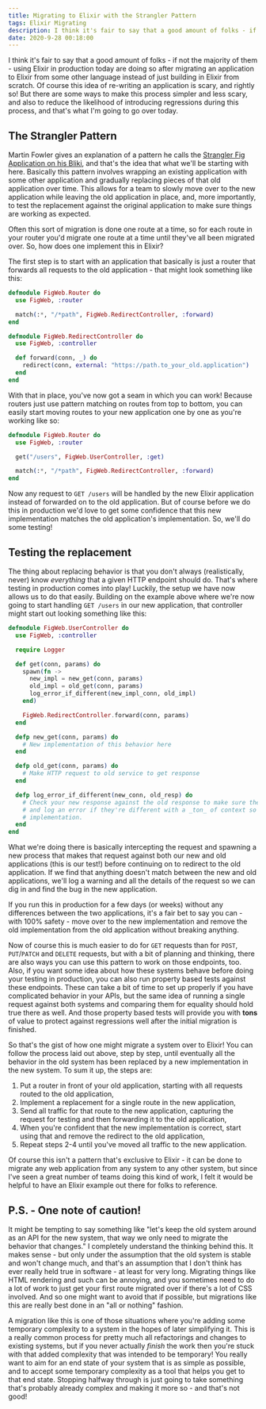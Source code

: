 ```yaml
---
title: Migrating to Elixir with the Strangler Pattern
tags: Elixir Migrating
description: I think it's fair to say that a good amount of folks - if not the majority of them - using Elixir in production today are doing so after migrating an application to Elixir from some other language instead of just building in Elixir from scratch. Of course this idea of re-writing an application is scary, and rightly so! But there are some ways to make this process simpler and less scary, and also to reduce the likelihood of introducing regressions during this process, and that's what I'm going to go over today.
date: 2020-9-28 00:18:00
---
```


I think it's fair to say that a good amount of folks - if not the majority of them - using Elixir
in production today are doing so after migrating an application to Elixir from some other language
instead of just building in Elixir from scratch. Of course this idea of re-writing an application
is scary, and rightly so! But there are some ways to make this process simpler and less scary, and
also to reduce the likelihood of introducing regressions during this process, and that's what I'm
going to go over today.

## The Strangler Pattern

Martin Fowler gives an explanation of a pattern he calls the [Strangler Fig Application on his Bliki](https://martinfowler.com/bliki/StranglerFigApplication.html),
and that's the idea that what we'll be starting with here. Basically this pattern involves
wrapping an existing application with some other application and gradually replacing pieces of
that old application over time. This allows for a team to slowly move over to the new application
while leaving the old application in place, and, more importantly, to test the replacement against
the original application to make sure things are working as expected.

Often this sort of migration is done one route at a time, so for each route in your router you'd
migrate one route at a time until they've all been migrated over. So, how does one implement this
in Elixir?

The first step is to start with an application that basically is just a router that forwards all
requests to the old application - that might look something like this:

```elixir
defmodule FigWeb.Router do
  use FigWeb, :router

  match(:*, "/*path", FigWeb.RedirectController, :forward)
end

defmodule FigWeb.RedirectController do
  use FigWeb, :controller

  def forward(conn, _) do
    redirect(conn, external: "https://path.to_your_old.application")
  end
end
```

With that in place, you've now got a seam in which you can work! Because routers just use pattern
matching on routes from top to bottom, you can easily start moving routes to your new application
one by one as you're working like so:

```elixir
defmodule FigWeb.Router do
  use FigWeb, :router

  get("/users", FigWeb.UserController, :get)

  match(:*, "/*path", FigWeb.RedirectController, :forward)
end
```

Now any request to `GET /users` will be handled by the new Elixir application instead of forwarded
on to the old application. But of course before we do this in production we'd love to get some
confidence that this new implementation matches the old application's implementation. So, we'll do
some testing!

## Testing the replacement

The thing about replacing behavior is that you don't always (realistically, never) know _everything_
that a given HTTP endpoint should do. That's where testing in production comes into play! Luckily,
the setup we have now allows us to do that easily. Building on the example above where we're now
going to start handling `GET /users` in our new application, that controller might start out
looking something like this:

```elixir
defmodule FigWeb.UserController do
  use FigWeb, :controller

  require Logger

  def get(conn, params) do
    spawn(fn ->
      new_impl = new_get(conn, params)
      old_impl = old_get(conn, params)
      log_error_if_different(new_impl_conn, old_impl)
    end)

    FigWeb.RedirectController.forward(conn, params)
  end

  defp new_get(conn, params) do
    # New implementation of this behavior here
  end

  defp old_get(conn, params) do
    # Make HTTP request to old service to get response
  end

  defp log_error_if_different(new_conn, old_resp) do
    # Check your new response against the old response to make sure they're the same
    # and log an error if they're different with a _ton_ of context so you can debug your new
    # implementation.
  end
end
```

What we're doing there is basically intercepting the request and spawning a new process that
makes that request against both our new and old applications (this is our test!) before continuing
on to redirect to the old application. If we find that anything doesn't match between the new and
old applications, we'll log a warning and all the details of the request so we can dig in and find
the bug in the new application.

If you run this in production for a few days (or weeks) without any differences between the two
applications, it's a fair bet to say you can - with 100% safety - move over to the new
implementation and remove the old implementation from the old application without breaking
anything.

Now of course this is much easier to do for `GET` requests than for `POST`, `PUT`/`PATCH` and
`DELETE` requests, but with a bit of planning and thinking, there are also ways you can use this
pattern to work on those endpoints, too. Also, if you want some idea about how these systems
behave before doing your testing in production, you can also run property based tests against
these endpoints. These can take a bit of time to set up properly if you have complicated behavior
in your APIs, but the same idea of running a single request against both systems and comparing
them for equality should hold true there as well. And those property based tests will provide you
with **tons** of value to protect against regressions well after the initial migration is
finished.

So that's the gist of how one might migrate a system over to Elixir! You can follow the process
laid out above, step by step, until eventually all the behavior in the old system has been
replaced by a new implementation in the new system. To sum it up, the steps are:

1. Put a router in front of your old application, starting with all requests routed to the old application,
2. Implement a replacement for a single route in the new application,
3. Send all traffic for that route to the new application, capturing the request for testing and then forwarding it to the old application,
4. When you're confident that the new implementation is correct, start using that and remove the redirect to the old application,
5. Repeat steps 2-4 until you've moved all traffic to the new application.

Of course this isn't a pattern that's exclusive to Elixir - it can be done to migrate any web
application from any system to any other system, but since I've seen a great number of teams doing
this kind of work, I felt it would be helpful to have an Elixir example out there for folks to
reference.

## P.S. - One note of caution!

It might be tempting to say something like "let's keep the old system around as an API for the new
system, that way we only need to migrate the behavior that changes." I completely understand the
thinking behind this. It makes sense - but only under the assumption that the old system is stable
and won't change much, and that's an assumption that I don't think has ever really held true in
software - at least for very long. Migrating things like HTML rendering and such can be annoying,
and you sometimes need to do a lot of work to just get your first route migrated over if there's a
lot of CSS involved. And so one might want to avoid that if possible, but migrations like this are
really best done in an "all or nothing" fashion.

A migration like this is one of those situations where you're adding some temporary complexity to
a system in the hopes of later simplifying it. This is a really common process for pretty much all
refactorings and changes to existing systems, but if you never actually _finish_ the work then
you're stuck with that added complexity that was intended to be temporary! You really want to aim
for an end state of your system that is as simple as possible, and to accept some temporary
complexity as a tool that helps you get to that end state. Stopping halfway through is just going
to take something that's probably already complex and making it more so - and that's not good!
